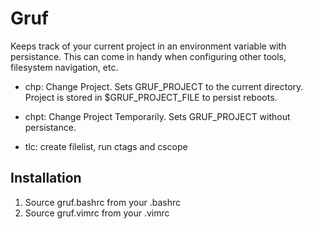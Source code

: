 # Gruf

Keeps track of your current project in an environment variable with
persistance. This can come in handy when configuring other tools,
filesystem navigation, etc.

  * chp: Change Project. Sets GRUF_PROJECT to the current directory.  Project
is stored in $GRUF_PROJECT_FILE to persist reboots.

  * chpt: Change Project Temporarily. Sets GRUF_PROJECT without persistance.

  * tlc: create filelist, run ctags and cscope

## Installation

1. Source gruf.bashrc from your .bashrc
2. Source gruf.vimrc from your .vimrc
